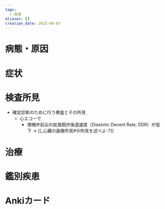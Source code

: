 ```yaml
---
tags:
  - 疾患
aliases: []
creation_date: 2025-09-07
---
```


# 病態・原因

# 症状

# 検査所見
- 確定診断のために行う検査とその所見
	- 心エコーで
		- 僧帽弁前尖の拡張期弁後退速度（Diastotic Decent Rate; DDR）が低下 → [[_心臓の画像所見#⑩所見を述べよ-7]]

# 治療

# 鑑別疾患

# Ankiカード
